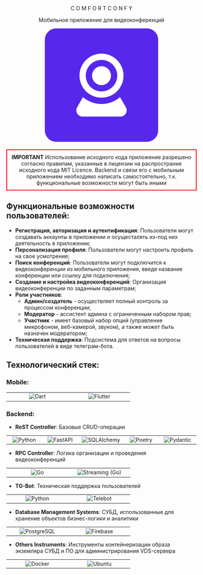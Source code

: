 <div style="text-align: center;">
  C O M F O R T C O N F Y

  Мобильное приложение для видеоконференций 

  <img src="assets/logo.svg" alt="Альтернативный текст" style="display: block; margin: auto;">
</div>

<div style="border: 2px solid red; padding: 10px; margin: 20px 0; text-align: center;">
  <strong>IMPORTANT</strong>
  Использование исходного кода приложение разрешено согласно правилам, указанные в лицензии на распространие исходного кода MIT Licence. Backend и связи его с мобильным приложением необходимо написать самостоятельно, т.к. функциональные возможности могут быть иными
</div>

## Функциональные возможности пользователей:

- **Регистрация, авторизация и аутентификация**: Пользователи могут создавать аккаунты в приложении и осущесталять из-под них деятельность в приложении;
- **Персонализация профиля**: Пользователи могут настроить профиль на свое усмотрение;
- **Поиск конференций**: Пользователи могут подключится к видеоконференции из мобильного приложения, введя название конференции или ссылку для подключения;
- **Создание и настройка видеоконференций**: Организация видеоконференции по заданным параметрам;
- **Роли участников**:
  - **Админ/создатель** - осуществляет полный контроль за процессом конференции;
  - **Модератор** - ассистент админа с ограниченным набором прав;
  - **Участник** - имеет базовый набор опций (управление микрофоном, веб-камерой, звуком), а также может быть назначен модератором;
- **Техническая поддержка**: Подсистема для ответов на вопросы пользователей в виде телеграм-бота.

## Технологический стек:

### Mobile:

<table>
  <tr>
    <td align="center" width="150">
      <img src="https://img.shields.io/badge/Dart-0175C2?style=for-the-badge&logo=dart&logoColor=white" alt="Dart"/>
    </td>
    <td align="center" width="150">
       <img src="https://img.shields.io/badge/Flutter-02569B?style=for-the-badge&logo=flutter&logoColor=white" alt="Flutter"/>
    </td>
  </tr>
</table>

### Backend:

- **ReST Controller**: Базовые CRUD-операции

<table>
  <tr>
    <td align="center" width="150">
      <img src="https://img.shields.io/badge/Python-3776AB?style=for-the-badge&logo=python&logoColor=white" alt="Python"/>
    </td>
    <td align="center" width="150">
      <img src="https://img.shields.io/badge/FastAPI-009688?style=for-the-badge&logo=fastapi&logoColor=white" alt="FastAPI"/>
    </td>
    <td align="center" width="150">
      <img src="https://img.shields.io/badge/SQLAlchemy-000000?style=for-the-badge&logo=sqlalchemy&logoColor=white" alt="SQLAlchemy"/>
    </td>
    <td align="center" width="150">
      <img src="https://img.shields.io/badge/Poetry-60A5FA?style=for-the-badge&logo=poetry&logoColor=white" alt="Poetry"/>
    </td>
    <td align="center" width="150">
      <img src="https://img.shields.io/badge/Pydantic-306998?style=for-the-badge&logo=pydantic&logoColor=white" alt="Pydantic"/>
    </td>
  </tr>
</table>

- **RPC Controller**: Логика организации и проведения видеоконференций

<table>
  <tr>
    <td align="center" width="150">
      <img src="https://img.shields.io/badge/Go-00ADD8?style=for-the-badge&logo=go&logoColor=white" alt="Go"/>
    </td>
    <td align="center" width="150">
      <img src="https://img.shields.io/badge/Streaming(Go)-00ADD8?style=for-the-badge&logo=go&logoColor=white" alt="Streaming (Go)"/>
    </td>
  </tr>
</table>

- **TG-Bot**: Техническая поддержка пользователей

<table>
  <tr>
    <td align="center" width="150">
      <img src="https://img.shields.io/badge/Python-3776AB?style=for-the-badge&logo=python&logoColor=white" alt="Python"/>
    </td>
    <td align="center" width="150">
      <img src="https://img.shields.io/badge/Telebot-blue?style=for-the-badge&logo=telegram&logoColor=white" alt="Telebot"/>
    </td>
  </tr>
</table>

- **Database Management Systems**: СУБД, использованные для хранение объектов бизнес-логики и аналитики 

<table>
  <tr>
    <td align="center" width="150">
      <img src="https://img.shields.io/badge/PostgreSQL-316192?style=for-the-badge&logo=postgresql&logoColor=white" alt="PostgreSQL"/>
    </td>
    <td align="center" width="150">
      <img src="https://img.shields.io/badge/Firebase-FFCA28?style=for-the-badge&logo=firebase&logoColor=white" alt="Firebase"/>
    </td>
  </tr>
</table>

- **Others Instruments**: Инструменты контейнеризации образа экземляра СУБД и ПО для администрирования VDS-сервера

<table>
  <tr>
    <td align="center" width="150">
      <img src="https://img.shields.io/badge/Docker-2496ED?style=for-the-badge&logo=docker&logoColor=white" alt="Docker"/>
    </td>
    <td align="center" width="150">
      <img src="https://img.shields.io/badge/Ubuntu-E95420?style=for-the-badge&logo=ubuntu&logoColor=white" alt="Ubuntu"/>
    </td>
  </tr>
</table>